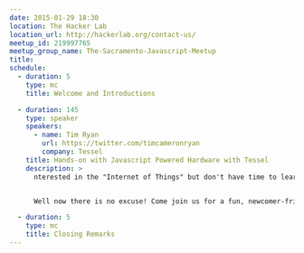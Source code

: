 ```yaml
---
date: 2015-01-29 18:30
location: The Hacker Lab
location_url: http://hackerlab.org/contact-us/
meetup_id: 219997765
meetup_group_name: The-Sacramento-Javascript-Meetup
title:
schedule:
  - duration: 5
    type: mc
    title: Welcome and Introductions

  - duration: 145
    type: speaker
    speakers:
      - name: Tim Ryan
        url: https://twitter.com/timcameronryan
        company: Tessel
    title: Hands-on with Javascript Powered Hardware with Tessel
    description: >
      nterested in the "Internet of Things" but don't have time to learn yet another language? Intimidated by terminology like "GPIO", "ARM", and "3.4v headers"? Wish you could leverage your knowledge of web technologies in the real world?


      Well now there is no excuse! Come join us for a fun, newcomer-friendly, and FREE [Tessel](https://tessel.io) hackathon!

  - duration: 5
    type: mc
    title: Closing Remarks
---
```

